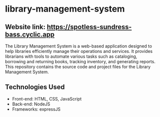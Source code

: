 # library-management-system

## Website link: https://spotless-sundress-bass.cyclic.app

The Library Management System is a web-based application designed to help libraries efficiently manage their operations and services. It provides librarians with tools to automate various tasks such as cataloging, borrowing and returning books, tracking inventory, and generating reports. This repository contains the source code and project files for the Library Management System.

## Technologies Used

- Front-end: HTML, CSS, JavaScript
- Back-end: NodeJS
- Frameworks: expressJS